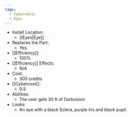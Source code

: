 ```yaml
---
tags:
  - Cybernetic
  - Eyes
---
```

* Install Location:
	* [[Eyes|Eye]]
* Replaces the Part:
	* Yes.
* [[Efficiency]]:
	* 100%
* [[Efficiency]] Effects:
	* N/A
* Cost:
	* 300 credits
* [[Cybercost]]:
	* 0.5
* Abilities:
	* The user gets 30 ft of Darkvision
* Looks:
	* An eye with a black Sclera, purple iris and black pupil.